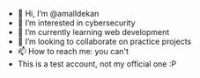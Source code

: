 - 👋 Hi, I’m @amalldekan
- 👀 I’m interested in cybersecurity
- 🌱 I’m currently learning web development
- 💞️ I’m looking to collaborate on practice projects
- 📫 How to reach me: you can't
- This is a test account, not my official one :P

<!---
amalldekan/amalldekan is a ✨ special ✨ repository because its `README.md` (this file) appears on your GitHub profile.
You can click the Preview link to take a look at your changes.
--->
